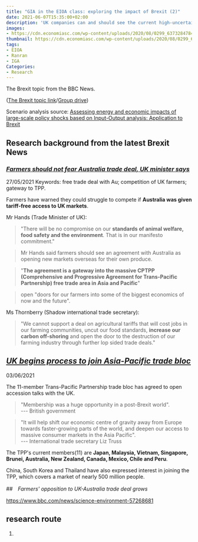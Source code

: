 ```yaml
---
title: "GIA in the EIOA class: exploring the impact of Brexit (2)"
date: 2021-06-07T15:35:00+02:00
description: 'UK companies can and should see the current high-uncertainty environment as a spur to rethink their supply chain strategies and make them more resilient.'
images:
- https://cdn.economiasc.com/wp-content/uploads/2020/08/0299_637328478455867629.jpg
thumbnail: https://cdn.economiasc.com/wp-content/uploads/2020/08/0299_637328478455867629.jpg
tags:
- EIOA
- Ranran
- IGA
Categories:
- Research
---
```


The Brexit topic from the BBC News.

([The Brexit topic link](https://www.bbc.com/news/politics/uk_leaves_the_eu)/[Group drive](https://drive.google.com/drive/folders/1c3FiGpHL-5JZ4spzu9MGWnfZgCBD_5Lv))

Scenario analysis source: [Assessing energy and economic impacts of large-scale policy shocks based on Input-Output analysis: Application to Brexit](https://www.sciencedirect.com/science/article/pii/S0306261920308126?via%3Dihub)

## Research background from the latest Brexit News

### *[Farmers should not fear Australia trade deal, UK minister says](https://www.bbc.com/news/business-57271929)*
27/05/2021
Keywords: free trade deal with Au; competition of UK farmers; gateway to TPP.

Farmers have warned they could struggle to compete if **Australia was given tariff-free access to UK markets**.

Mr Hands (Trade Minister of UK):
> "There will be no compromise on our **standards of animal welfare, food safety and the environment**. That is in our manifesto commitment."

>Mr Hands said farmers should see an agreement with Australia as opening new markets overseas for their own produce.

>"**The agreement is a gateway into the massive CPTPP (Comprehensive and Progressive Agreement for Trans-Pacific Partnership) free trade area in Asia and Pacific**"

>open "doors for our farmers into some of the biggest economics of now and the future".

Ms Thornberry (Shadow international trade secretary):
>"We cannot support a deal on agricultural tariffs that will cost jobs in our farming communities, uncut our food standards, **increase our carbon off-shoring** and open the door to the destruction of our farming industry through further lop sided trade deals."

## *[UK begins process to join Asia-Pacific trade bloc](https://www.bbc.com/news/business-57327372)*
03/06/2021

The 11-member Trans-Pacific Partnership trade bloc has agreed to open accession talks with the UK.

>"Membership was a huge opportunity in a post-Brexit world". <br>
--- British government

>"It will help shift our economic centre of gravity away from Europe towards faster-growing parts of the world, and deepen our access to massive consumer markets in the Asia Pacific". <br>
--- International trade secretary Liz Truss

The TPP's current members(11) are **Japan, Malaysia, Vietnam, Singapore, Brunei, Australia, New Zealand, Canada, Mexico, Chile and Peru**.

China, South Korea and Thailand have also expressed interest in joining the TPP, which covers a market of nearly 500 million people.

##　*Farmers' opposition to UK-Australia trade deal grows*

https://www.bbc.com/news/science-environment-57268681

## research route
1.
